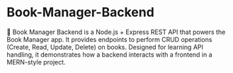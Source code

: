 # Book-Manager-Backend
📌 Book Manager Backend is a Node.js + Express REST API that powers the Book Manager app. It provides endpoints to perform CRUD operations (Create, Read, Update, Delete) on books. Designed for learning API handling, it demonstrates how a backend interacts with a frontend in a MERN-style project.
